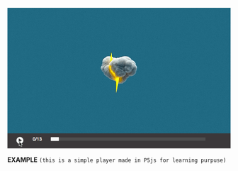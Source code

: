
![alt tag](https://raw.githubusercontent.com/melMass/p5js_bs-player/master/docs/example_base_WIP.gif)

**EXAMPLE**
`(this is a simple player made in P5js for learning purpuse)`